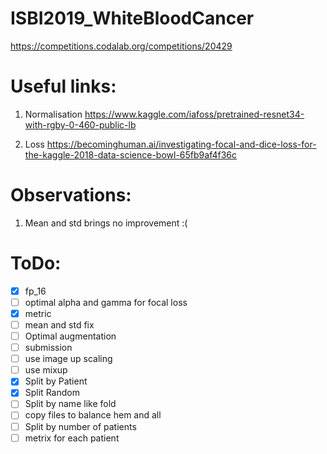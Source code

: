 # ISBI2019_WhiteBloodCancer
https://competitions.codalab.org/competitions/20429


#  Useful links:

1) Normalisation
https://www.kaggle.com/iafoss/pretrained-resnet34-with-rgby-0-460-public-lb

2) Loss
https://becominghuman.ai/investigating-focal-and-dice-loss-for-the-kaggle-2018-data-science-bowl-65fb9af4f36c

# Observations:

1) Mean and std brings no improvement :(

# ToDo:

- [x] fp_16
- [ ] optimal alpha and gamma for focal loss
- [x] metric
- [ ] mean and std fix
- [ ] Optimal augmentation
- [ ] submission
- [ ] use image up scaling
- [ ] use mixup
- [x] Split by Patient
- [x] Split Random
- [ ] Split by name like fold
- [ ] copy files to balance hem and all
- [ ] Split by number of patients
- [ ] metrix for each patient